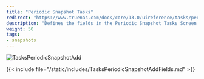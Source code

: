 ```yaml
---
title: "Periodic Snapshot Tasks"
redirect: "https://www.truenas.com/docs/core/13.0/uireference/tasks/periodicsnapshottasks/"
description: "Defines the fields in the Periodic Snapshot Tasks Screen on TrueNAS CORE."
weight: 50
tags:
- snapshots
---
```


![TasksPeriodicSnapshotAdd](/images/CORE/Tasks/TasksPeriodicSnapshotAdd.png "Creating a new Snapshot Task")

{{< include file="/static/includes/TasksPeriodicSnapshotAddFields.md" >}}
